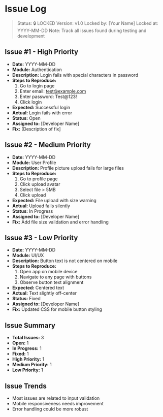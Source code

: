# Issue Log

> Status: 🔒 LOCKED
> Version: v1.0
> Locked by: [Your Name]
> Locked at: YYYY-MM-DD
> Note: Track all issues found during testing and development

## Issue #1 - High Priority
- **Date:** YYYY-MM-DD
- **Module:** Authentication
- **Description:** Login fails with special characters in password
- **Steps to Reproduce:**
  1. Go to login page
  2. Enter email: test@example.com
  3. Enter password: Test@123!
  4. Click login
- **Expected:** Successful login
- **Actual:** Login fails with error
- **Status:** Open
- **Assigned to:** [Developer Name]
- **Fix:** [Description of fix]

## Issue #2 - Medium Priority
- **Date:** YYYY-MM-DD
- **Module:** User Profile
- **Description:** Profile picture upload fails for large files
- **Steps to Reproduce:**
  1. Go to profile page
  2. Click upload avatar
  3. Select file > 5MB
  4. Click upload
- **Expected:** File upload with size warning
- **Actual:** Upload fails silently
- **Status:** In Progress
- **Assigned to:** [Developer Name]
- **Fix:** Add file size validation and error handling

## Issue #3 - Low Priority
- **Date:** YYYY-MM-DD
- **Module:** UI/UX
- **Description:** Button text is not centered on mobile
- **Steps to Reproduce:**
  1. Open app on mobile device
  2. Navigate to any page with buttons
  3. Observe button text alignment
- **Expected:** Centered text
- **Actual:** Text slightly off-center
- **Status:** Fixed
- **Assigned to:** [Developer Name]
- **Fix:** Updated CSS for mobile button styling

## Issue Summary
- **Total Issues:** 3
- **Open:** 1
- **In Progress:** 1
- **Fixed:** 1
- **High Priority:** 1
- **Medium Priority:** 1
- **Low Priority:** 1

## Issue Trends
- Most issues are related to input validation
- Mobile responsiveness needs improvement
- Error handling could be more robust
